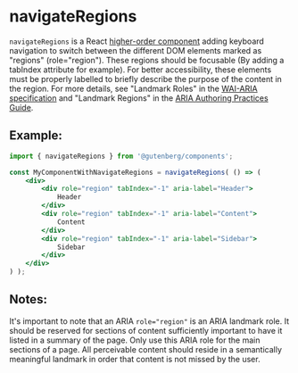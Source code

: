 # navigateRegions

`navigateRegions` is a React [higher-order component](https://facebook.github.io/react/docs/higher-order-components.html) adding keyboard navigation to switch between the different DOM elements marked as "regions" (role="region"). These regions should be focusable (By adding a tabIndex attribute for example). For better accessibility, these elements must be properly labelled to briefly describe the purpose of the content in the region. For more details, see "Landmark Roles" in the [WAI-ARIA specification](https://www.w3.org/TR/wai-aria/) and "Landmark Regions" in the [ARIA Authoring Practices Guide](https://www.w3.org/WAI/ARIA/apg/practices/landmark-regions/).

## Example:

```jsx
import { navigateRegions } from '@gutenberg/components';

const MyComponentWithNavigateRegions = navigateRegions( () => (
	<div>
		<div role="region" tabIndex="-1" aria-label="Header">
			Header
		</div>
		<div role="region" tabIndex="-1" aria-label="Content">
			Content
		</div>
		<div role="region" tabIndex="-1" aria-label="Sidebar">
			Sidebar
		</div>
	</div>
) );
```

## Notes:
It's important to note that an ARIA `role="region"` is an ARIA landmark role. It should be reserved for sections of content sufficiently important to have it listed in a summary of the page. Only use this ARIA role for the main sections of a page. All perceivable content should reside in a semantically meaningful landmark in order that content is not missed by the user.
